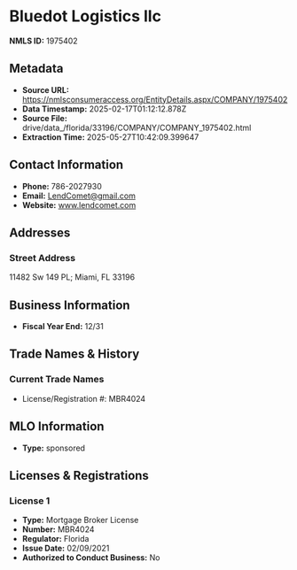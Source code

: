 # Bluedot Logistics llc

**NMLS ID:** 1975402

## Metadata
- **Source URL:** https://nmlsconsumeraccess.org/EntityDetails.aspx/COMPANY/1975402
- **Data Timestamp:** 2025-02-17T01:12:12.878Z
- **Source File:** drive/data_/florida/33196/COMPANY/COMPANY_1975402.html
- **Extraction Time:** 2025-05-27T10:42:09.399647

## Contact Information
- **Phone:** 786-2027930
- **Email:** LendComet@gmail.com
- **Website:** www.lendcomet.com

## Addresses
### Street Address
11482 Sw 149 PL; Miami, FL 33196

## Business Information
- **Fiscal Year End:** 12/31

## Trade Names & History
### Current Trade Names
- License/Registration #: MBR4024

## MLO Information
- **Type:** sponsored

## Licenses & Registrations

### License 1
- **Type:** Mortgage Broker License
- **Number:** MBR4024
- **Regulator:** Florida
- **Issue Date:** 02/09/2021
- **Authorized to Conduct Business:** No
